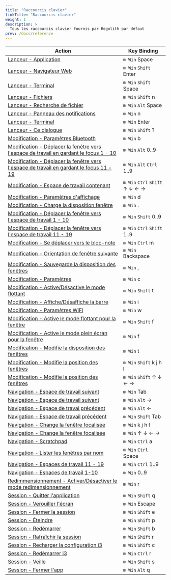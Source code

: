 ```yaml
---
title: "Raccourcis clavier"
linkTitle: "Raccourcis clavier"
weight: 1
description: >
  Tous les raccourcis clavier fournis par Regolith par défaut
prev: /docs/reference
---
```


| Action                                                                                                                          | Key Binding                    |
| ------------------------------------------------------------------------------------------------------------------------------- | ------------------------------ |
| [ Lanceur - Application ](#LauncherApplication)                                                                                 | `⊞ Win` Space                  |
| [ Lanceur - Navigateur Web ](#LauncherBrowser)                                                                                  | `⊞ Win` `Shift` Enter          |
| [ Lanceur - Terminal ](#LauncherCommand)                                                                                        | `⊞ Win` `Shift` Space          |
| [ Lanceur - Fichiers ](#LauncherFileBrowser)                                                                                    | `⊞ Win` `Shift` n              |
| [ Lanceur - Recherche de fichier ](#LauncherFileSearch)                                                                         | `⊞ Win` `Alt` Space            |
| [ Lanceur - Panneau des notifications ](#LauncherNotificationViewer)                                                            | `⊞ Win` n                      |
| [ Lanceur - Terminal ](#LauncherTerminal)                                                                                       | `⊞ Win` Enter                  |
| [ Lanceur - Ce dialogue ](#LauncherThisDialog)                                                                                  | `⊞ Win` `Shift` ?              |
| [ Modification - Paramètres Bluetooth ](#ModifyBluetoothSettings)                                                               | `⊞ Win` b                      |
| [ Modification - Déplacer la fenêtre vers l'espace de travail en gardant le focus 1 - 10](#ModifyCarryWindowtoWorkspace1-10)    | `⊞ Win` `Alt` 0..9             |
| [ Modification - Déplacer la fenêtre vers l'espace de travail en gardant le focus 11 - 19 ](#ModifyCarryWindowtoWorkspace11-19) | `⊞ Win` `Alt` `Ctrl` 1..9      |
| [ Modification - Espace de travail contenant ](#ModifyContainingWorkspace)                                                      | `⊞ Win` `Ctrl` `Shift` ↑ ↓ ← → |
| [ Modification - Paramètres d'affichage ](#ModifyDisplaySettings)                                                               | `⊞ Win` d                      |
| [ Modification - Charge la disposition fenêtre ](#ModifyLoadWindowLayout)                                                       | `⊞ Win` .                      |
| [ Modification - Déplacer la fenêtre vers l'espace de travail 1 - 10 ](#ModifyMoveWindowtoWorkspace1-10)                        | `⊞ Win` `Shift` 0..9           |
| [ Modification - Déplacer la fenêtre vers l'espace de travail 11 - 19](#ModifyMoveWindowtoWorkspace11-19)                       | `⊞ Win` `Ctrl` `Shift` 1..9    |
| [ Modification - Se déplacer vers le bloc-note ](#ModifyMovetoScratchpad)                                                       | `⊞ Win` `Ctrl` m               |
| [ Modification - Orientation de fenêtre suivante ](#ModifyNextWindowOrientation)                                                | `⊞ Win` Backspace              |
| [ Modification - Sauvegarde la disposition des fenêtres ](#ModifySaveWindowLayout)                                              | `⊞ Win` ,                      |
| [ Modification - Paramètres ](#ModifySettings)                                                                                  | `⊞ Win` c                      |
| [ Modification - Active/Désactive le mode flottant](#ModifyTile/FloatFocusToggle)                                               | `⊞ Win` `Shift` t              |
| [ Modification - Affiche/Désaffiche la barre ](#ModifyToggleBar)                                                                | `⊞ Win` i                      |
| [ Modification - Paramètres WiFi ](#ModifyWifiSettings)                                                                         | `⊞ Win` w                      |
| [ Modification - Active le mode flottant pour la fenêtre](#ModifyWindowFloatingToggle)                                          | `⊞ Win` `Shift` f              |
| [ Modification - Active le mode plein écran pour la fenêtre ](#ModifyWindowFullscreenToggle)                                    | `⊞ Win` f                      |
| [ Modification - Modifie la disposition des fenêtres ](#ModifyWindowLayoutMode)                                                 | `⊞ Win` t                      |
| [ Modification - Modifie la position des fenêtres ](#ModifyWindowPosition)                                                      | `⊞ Win` `Shift` k j h l        |
| [ Modification - Modifie la position des fenêtres ](#ModifyWindowPosition)                                                      | `⊞ Win` `Shift` ↑ ↓ ← →        |
| [ Navigation - Espace de travail suivant ](#NavigateNextWorkspace)                                                              | `⊞ Win` Tab                    |
| [ Navigation - Espace de travail suivant ](#NavigateNextWorkspace)                                                              | `⊞ Win` `Alt` →                |
| [ Navigation - Espace de travai précédent ](#NavigatePreviousWorkspace)                                                         | `⊞ Win` `Alt` ←                |
| [ Navigation - Espace de travail précédent ](#NavigatePreviousWorkspace)                                                        | `⊞ Win` `Shift` Tab            |
| [ Navigation - Change la fenêtre focalisée ](#NavigateRelativeWindow)                                                           | `⊞ Win` k j h l                |
| [ Navigation - Change la fenêtre focalisée ](#NavigateRelativeWindow)                                                           | `⊞ Win` ↑ ↓ ← →                |
| [ Navigation - Scratchpad ](#NavigateScratchpad)                                                                                | `⊞ Win` `Ctrl` a               |
| [ Navigation - Lister les fenêtres par nom ](#NavigateWindowbyName)                                                             | `⊞ Win` `Ctrl` Space           |
| [ Navigation - Espaces de travail 11 - 19 ](#NavigateWorkspace11-19)                                                            | `⊞ Win` `Ctrl` 1..9            |
| [ Navigation - Espaces de travail 1-10 ](#NavigateWorkspaces1-10)                                                               | `⊞ Win` 0..9                   |
| [ Redimmensionnement - Activer/Désactiver le mode redimensionnement](#ResizeEnterResizeMode)                                    | `⊞ Win` r                      |
| [ Session - Quitter l'application ](#SessionExitApp)                                                                            | `⊞ Win` `Shift` q              |
| [ Session - Verouiller l'écran ](#SessionLockScreen)                                                                            | `⊞ Win` Escape                 |
| [ Session - Fermer la session ](#SessionLogout)                                                                                 | `⊞ Win` `Shift` e              |
| [ Session - Éteindre ](#SessionPowerDown)                                                                                       | `⊞ Win` `Shift` p              |
| [ Session - Redémarrer ](#SessionReboot)                                                                                        | `⊞ Win` `Shift` b              |
| [ Session - Rafraîchir la session ](#SessionRefreshSession)                                                                     | `⊞ Win` `Shift` r              |
| [ Session - Recharger la configuration i3 ](#SessionReloadi3Config)                                                             | `⊞ Win` `Shift` c              |
| [ Session - Redémarrer i3 ](#SessionRestarti3)                                                                                  | `⊞ Win` `Ctrl` r               |
| [ Session - Veille ](#SessionSleep)                                                                                             | `⊞ Win` `Shift` s              |
| [ Session - Fermer l'app ](#SessionTerminateApp)                                                                                | `⊞ Win` `Alt` q                |
